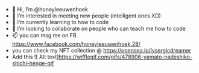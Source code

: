 - 👋 Hi, I’m @honeyleeuwenhoek
- 👀 I’m interested in meeting new people (intelligent ones XD)
- 🌱 I’m currently learning to how to code
- 💞️ I’m looking to collaborate on people who can teach me how to code
- 📫 you can msg me on FB https://www.facebook.com/honeyleeuwenhoek.28/
- you can check my NFT collection @ https://opensea.io/lysergicdreamer
- Add this ![ Alt text]https://wifflegif.com/gifs/478906-yamato-nadeshiko-shichi-henge-gif 





<!---
honeyleeuwenhoek/honeyleeuwenhoek is a ✨ special ✨ repository because its `README.md` (this file) appears on your GitHub profile.
You can click the Preview link to take a look at your changes.
--->
